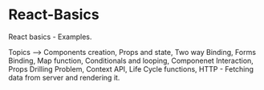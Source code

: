 # React-Basics
React basics - Examples.

Topics -->
Components creation, 
Props and state,
Two way Binding,
Forms Binding,
Map function,
Conditionals and looping,
Componenet Interaction,
Props Drilling Problem,
Context API,
Life Cycle functions,
HTTP - Fetching data from server and rendering it.
